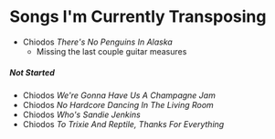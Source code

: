 # Songs I'm Currently Transposing
- Chiodos *There's No Penguins In Alaska*
  - Missing the last couple guitar measures

##### Not Started
- Chiodos *We're Gonna Have Us A Champagne Jam*
- Chiodos *No Hardcore Dancing In The Living Room*
- Chiodos *Who's Sandie Jenkins*
- Chiodos *To Trixie And Reptile, Thanks For Everything*